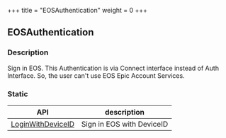 +++
title = "EOSAuthentication"
weight = 0
+++
## EOSAuthentication

### Description
Sign in EOS. This Authentication is via Connect interface instead of Auth Interface. So, the user can't use EOS Epic Account Services.

### Static 
|API|description |
|---|---|
| [LoginWithDeviceID](../EOSAuthentication/loginwithdeviceid/) |  Sign in EOS with DeviceID  |